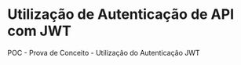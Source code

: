 # Utilização de Autenticação de API com JWT
POC - Prova de Conceito - Utilização do Autenticação JWT
